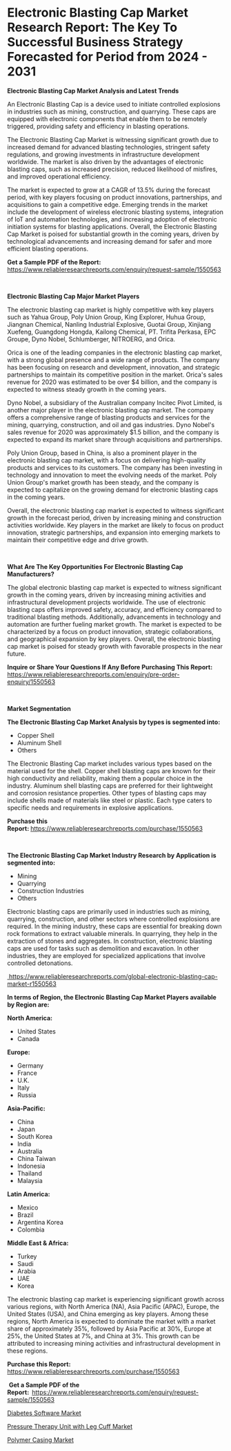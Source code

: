 <p><h1>Electronic Blasting Cap Market Research Report: The Key To Successful Business Strategy Forecasted for Period from 2024 - 2031</h1></p><p><strong>Electronic Blasting Cap Market Analysis and Latest Trends</strong></p>
<p><p>An Electronic Blasting Cap is a device used to initiate controlled explosions in industries such as mining, construction, and quarrying. These caps are equipped with electronic components that enable them to be remotely triggered, providing safety and efficiency in blasting operations.</p><p>The Electronic Blasting Cap Market is witnessing significant growth due to increased demand for advanced blasting technologies, stringent safety regulations, and growing investments in infrastructure development worldwide. The market is also driven by the advantages of electronic blasting caps, such as increased precision, reduced likelihood of misfires, and improved operational efficiency. </p><p>The market is expected to grow at a CAGR of 13.5% during the forecast period, with key players focusing on product innovations, partnerships, and acquisitions to gain a competitive edge. Emerging trends in the market include the development of wireless electronic blasting systems, integration of IoT and automation technologies, and increasing adoption of electronic initiation systems for blasting applications. Overall, the Electronic Blasting Cap Market is poised for substantial growth in the coming years, driven by technological advancements and increasing demand for safer and more efficient blasting operations.</p></p>
<p><strong>Get a Sample PDF of the Report:&nbsp;</strong> <a href="https://www.reliableresearchreports.com/enquiry/request-sample/1550563">https://www.reliableresearchreports.com/enquiry/request-sample/1550563</a></p>
<p>&nbsp;</p>
<p><strong>Electronic Blasting Cap Major Market Players</strong></p>
<p><p>The electronic blasting cap market is highly competitive with key players such as Yahua Group, Poly Union Group, King Explorer, Huhua Group, Jiangnan Chemical, Nanling Industrial Explosive, Guotai Group, Xinjiang Xuefeng, Guangdong Hongda, Kailong Chemical, PT. Trifita Perkasa, EPC Groupe, Dyno Nobel, Schlumberger, NITROERG, and Orica.</p><p>Orica is one of the leading companies in the electronic blasting cap market, with a strong global presence and a wide range of products. The company has been focusing on research and development, innovation, and strategic partnerships to maintain its competitive position in the market. Orica's sales revenue for 2020 was estimated to be over $4 billion, and the company is expected to witness steady growth in the coming years.</p><p>Dyno Nobel, a subsidiary of the Australian company Incitec Pivot Limited, is another major player in the electronic blasting cap market. The company offers a comprehensive range of blasting products and services for the mining, quarrying, construction, and oil and gas industries. Dyno Nobel's sales revenue for 2020 was approximately $1.5 billion, and the company is expected to expand its market share through acquisitions and partnerships.</p><p>Poly Union Group, based in China, is also a prominent player in the electronic blasting cap market, with a focus on delivering high-quality products and services to its customers. The company has been investing in technology and innovation to meet the evolving needs of the market. Poly Union Group's market growth has been steady, and the company is expected to capitalize on the growing demand for electronic blasting caps in the coming years.</p><p>Overall, the electronic blasting cap market is expected to witness significant growth in the forecast period, driven by increasing mining and construction activities worldwide. Key players in the market are likely to focus on product innovation, strategic partnerships, and expansion into emerging markets to maintain their competitive edge and drive growth.</p></p>
<p>&nbsp;</p>
<p><strong>What Are The Key Opportunities For Electronic Blasting Cap Manufacturers?</strong></p>
<p><p>The global electronic blasting cap market is expected to witness significant growth in the coming years, driven by increasing mining activities and infrastructural development projects worldwide. The use of electronic blasting caps offers improved safety, accuracy, and efficiency compared to traditional blasting methods. Additionally, advancements in technology and automation are further fueling market growth. The market is expected to be characterized by a focus on product innovation, strategic collaborations, and geographical expansion by key players. Overall, the electronic blasting cap market is poised for steady growth with favorable prospects in the near future.</p></p>
<p><strong>Inquire or Share Your Questions If Any Before Purchasing This Report:</strong> <a href="https://www.reliableresearchreports.com/enquiry/pre-order-enquiry/1550563">https://www.reliableresearchreports.com/enquiry/pre-order-enquiry/1550563</a></p>
<p>&nbsp;</p>
<p><strong>Market Segmentation</strong></p>
<p><strong>The Electronic Blasting Cap Market Analysis by types is segmented into:</strong></p>
<p><ul><li>Copper Shell</li><li>Aluminum Shell</li><li>Others</li></ul></p>
<p><p>The Electronic Blasting Cap market includes various types based on the material used for the shell. Copper shell blasting caps are known for their high conductivity and reliability, making them a popular choice in the industry. Aluminum shell blasting caps are preferred for their lightweight and corrosion resistance properties. Other types of blasting caps may include shells made of materials like steel or plastic. Each type caters to specific needs and requirements in explosive applications.</p></p>
<p><strong>Purchase this Report:&nbsp;</strong><a href="https://www.reliableresearchreports.com/purchase/1550563">https://www.reliableresearchreports.com/purchase/1550563</a></p>
<p>&nbsp;</p>
<p><strong>The Electronic Blasting Cap Market Industry Research by Application is segmented into:</strong></p>
<p><ul><li>Mining</li><li>Quarrying</li><li>Construction Industries</li><li>Others</li></ul></p>
<p><p>Electronic blasting caps are primarily used in industries such as mining, quarrying, construction, and other sectors where controlled explosions are required. In the mining industry, these caps are essential for breaking down rock formations to extract valuable minerals. In quarrying, they help in the extraction of stones and aggregates. In construction, electronic blasting caps are used for tasks such as demolition and excavation. In other industries, they are employed for specialized applications that involve controlled detonations.</p></p>
<p><a href="https://www.reliableresearchreports.com/global-electronic-blasting-cap-market-r1550563">&nbsp;https://www.reliableresearchreports.com/global-electronic-blasting-cap-market-r1550563</a></p>
<p><strong>In terms of Region, the Electronic Blasting Cap Market Players available by Region are:</strong></p>
<p>
    <p> <strong> North America: </strong>
        <ul>
            <li>United States</li>
            <li>Canada</li>
        </ul>
        </p> 
    <p> <strong> Europe: </strong>
        <ul>
            <li>Germany</li>
            <li>France</li>
            <li>U.K.</li>
            <li>Italy</li>
            <li>Russia</li>
        </ul>
        </p> 
    <p> <strong> Asia-Pacific: </strong>
        <ul>
            <li>China</li>
            <li>Japan</li>
            <li>South Korea</li>
            <li>India</li>
            <li>Australia</li>
            <li>China Taiwan</li>
            <li>Indonesia</li>
            <li>Thailand</li>
            <li>Malaysia</li>
        </ul>
        </p> 
    <p> <strong> Latin America: </strong>
        <ul>
            <li>Mexico</li>
            <li>Brazil</li>
            <li>Argentina Korea</li>
            <li>Colombia</li>
        </ul>
        </p> 
    <p> <strong> Middle East & Africa: </strong>
        <ul>
            <li>Turkey</li>
            <li>Saudi</li>
            <li>Arabia</li>
            <li>UAE</li>
            <li>Korea</li>
        </ul>
    </p>
    </p>
<p><p>The electronic blasting cap market is experiencing significant growth across various regions, with North America (NA), Asia Pacific (APAC), Europe, the United States (USA), and China emerging as key players. Among these regions, North America is expected to dominate the market with a market share of approximately 35%, followed by Asia Pacific at 30%, Europe at 25%, the United States at 7%, and China at 3%. This growth can be attributed to increasing mining activities and infrastructural development in these regions.</p></p>
<p><strong>Purchase this Report: </strong><a href="https://www.reliableresearchreports.com/purchase/1550563">https://www.reliableresearchreports.com/purchase/1550563</a></p>
<p>&nbsp;<strong>Get a Sample PDF of the Report:&nbsp;&nbsp;</strong><a href="https://www.reliableresearchreports.com/enquiry/request-sample/1550563">https://www.reliableresearchreports.com/enquiry/request-sample/1550563</a></p>
<p><strong></strong></p>
<p><p><a href="https://www.linkedin.com/pulse/diabetes-software-market-research-report-key-successful-gtt9c?trackingId=UgXswZOdKo0yCEjVAgBKLw%3D%3D">Diabetes Software Market</a></p><p><a href="https://www.linkedin.com/pulse/pressure-therapy-unit-leg-cuff-market-growth-trends-covid-19-dsapc?trackingId=ZYL3notW2QTU3dJmtmO%2B%2FA%3D%3D">Pressure Therapy Unit with Leg Cuff Market</a></p><p><a href="https://www.linkedin.com/pulse/polymer-casing-market-provides-comprehensive-analysis-caelc?trackingId=Y4o39rVL7fd%2FpeB%2Ba0mUvw%3D%3D">Polymer Casing Market</a></p></p>